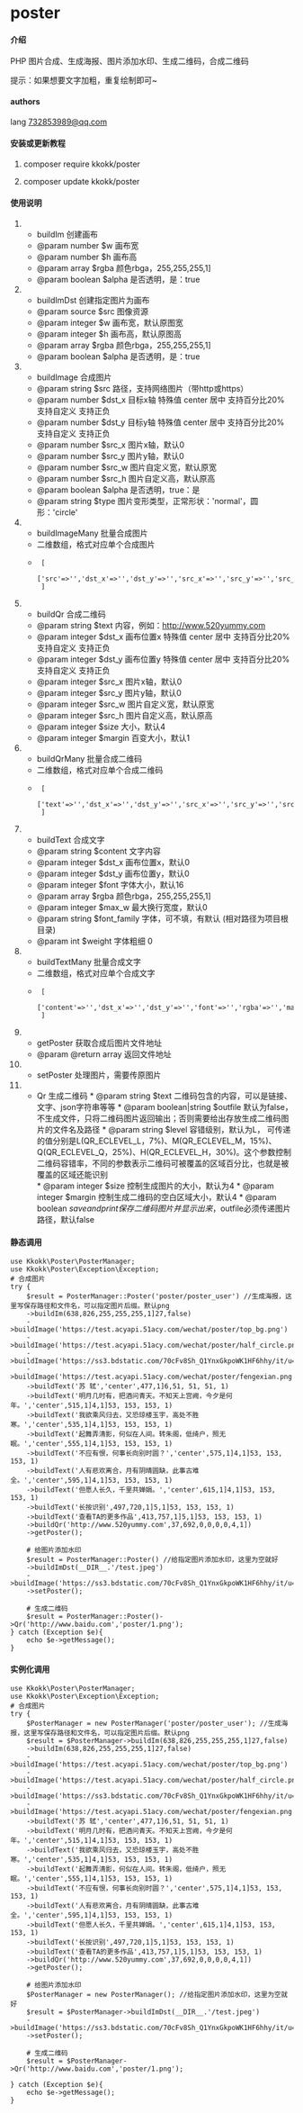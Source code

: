 # poster

#### 介绍
PHP 图片合成、生成海报、图片添加水印、生成二维码，合成二维码

提示：如果想要文字加粗，重复绘制即可~

#### authors
lang
732853989@qq.com

#### 安装或更新教程

1.  composer require kkokk/poster

2.  composer update kkokk/poster

#### 使用说明

1.   * buildIm 创建画布 
	 * @param number                  $w      画布宽  
	 * @param number                  $h      画布高  
	 * @param array                   $rgba   颜色rbga，255,255,255,1]  
	 * @param boolean                 $alpha  是否透明，是：true  
	 
2.   * buildImDst 创建指定图片为画布 
	 * @param source                   $src    图像资源  
	 * @param integer                  $w      画布宽，默认原图宽 
	 * @param integer                  $h      画布高，默认原图高 
	 * @param array                    $rgba   颜色rbga，255,255,255,1] 
	 * @param boolean                  $alpha  是否透明，是：true 

3.   * buildImage 合成图片 
	 * @param string                   $src    路径，支持网络图片（带http或https）  
	 * @param number                   $dst_x  目标x轴 特殊值 center 居中 支持百分比20% 支持自定义  支持正负  
	 * @param number                   $dst_y  目标y轴 特殊值 center 居中 支持百分比20% 支持自定义  支持正负  
	 * @param number                   $src_x  图片x轴，默认0  
	 * @param number                   $src_y  图片y轴，默认0  
	 * @param number                   $src_w  图片自定义宽，默认原宽  
	 * @param number                   $src_h  图片自定义高，默认原高  
	 * @param boolean                  $alpha  是否透明，true：是  
     * @param string                   $type   图片变形类型，正常形状：'normal'，圆形：'circle'   

4.   * buildImageMany 批量合成图片
     * 二维数组，格式对应单个合成图片
     *      [
                ['src'=>'','dst_x'=>'','dst_y'=>'','src_x'=>'','src_y'=>'','src_w'=>'','src_h'=>'','alpha'=>'','type'=>'']
            ]
        
5.   * buildQr 合成二维码
	 * @param string                   $text    内容，例如：http://www.520yummy.com 
	 * @param integer                  $dst_x   画布位置x 特殊值 center 居中 支持百分比20% 支持自定义  支持正负  
	 * @param integer                  $dst_y   画布位置y 特殊值 center 居中 支持百分比20% 支持自定义  支持正负  
	 * @param integer                  $src_x   图片x轴，默认0 
	 * @param integer                  $src_y   图片y轴，默认0 
	 * @param integer                  $src_w   图片自定义宽，默认原宽 
	 * @param integer                  $src_h   图片自定义高，默认原高 
	 * @param integer                  $size    大小，默认4 
	 * @param integer                  $margin  百变大小，默认1 

6.   * buildQrMany 批量合成二维码
	 * 二维数组，格式对应单个合成二维码
	 *      [
	            ['text'=>'','dst_x'=>'','dst_y'=>'','src_x'=>'','src_y'=>'','src_w'=>'','src_h'=>'','size'=>'','margin'=>'']
	        ]

7.   * buildText 合成文字 
	 * @param string                   $content      文字内容
	 * @param integer                  $dst_x        画布位置x，默认0  
	 * @param integer                  $dst_y        画布位置y，默认0 
	 * @param integer                  $font         字体大小，默认16  
	 * @param array                    $rgba         颜色rbga，255,255,255,1]  
	 * @param integer                  $max_w        最大换行宽度，默认0  
	 * @param string                   $font_family  字体，可不填，有默认 (相对路径为项目根目录) 
	 * @param int                      $weight       字体粗细 0

8.   * buildTextMany 批量合成文字 
	 * 二维数组，格式对应单个合成文字
	 *      [   
	            ['content'=>'','dst_x'=>'','dst_y'=>'','font'=>'','rgba'=>'','max_w'=>'','font_family'=>'','weight'=>0]
	        ]

9.   * getPoster 获取合成后图片文件地址
	 * @param @return   array                   返回文件地址 

10.   * setPoster 处理图片，需要传原图片

11.   * Qr 生成二维码
     * @param string                   $text          二维码包含的内容，可以是链接、文字、json字符串等等 
     * @param boolean|string           $outfile       默认为false，不生成文件，只将二维码图片返回输出；否则需要给出存放生成二维码图片的文件名及路径 
     * @param string                   $level         容错级别，默认为L， 可传递的值分别是L(QR_ECLEVEL_L，7%)、M(QR_ECLEVEL_M，15%)、Q(QR_ECLEVEL_Q，25%)、H(QR_ECLEVEL_H，30%)。这个参数控制二维码容错率，不同的参数表示二维码可被覆盖的区域百分比，也就是被覆盖的区域还能识别  
     * @param integer                  $size          控制生成图片的大小，默认为4 
     * @param integer                  $margin        控制生成二维码的空白区域大小，默认4 
     * @param boolean                  $saveandprint  保存二维码图片并显示出来，$outfile必须传递图片路径，默认false 
	 
#### 静态调用
	use Kkokk\Poster\PosterManager;
	use Kkokk\Poster\Exception\Exception;
	# 合成图片
	try {
		$result = PosterManager::Poster('poster/poster_user') //生成海报，这里写保存路径和文件名，可以指定图片后缀。默认png
		->buildIm(638,826,255,255,255,1]27,false)
		->buildImage('https://test.acyapi.51acy.com/wechat/poster/top_bg.png')
		->buildImage('https://test.acyapi.51acy.com/wechat/poster/half_circle.png',254,321)
		->buildImage('https://ss3.bdstatic.com/70cFv8Sh_Q1YnxGkpoWK1HF6hhy/it/u=2854425629,4097927492&fm=26&gp=0.jpg',253,326,0,0,1]31,1]31,false,'circle')
		->buildImage('https://test.acyapi.51acy.com/wechat/poster/fengexian.png',0,655)
		->buildText('苏 轼','center',477,1]6,51, 51, 51, 1)
		->buildText('明月几时有，把酒问青天。不知天上宫阙，今夕是何年。','center',515,1]4,1]53, 153, 153, 1)
		->buildText('我欲乘风归去，又恐琼楼玉宇，高处不胜寒。','center',535,1]4,1]53, 153, 153, 1)
		->buildText('起舞弄清影，何似在人间。转朱阁，低绮户，照无眠。','center',555,1]4,1]53, 153, 153, 1)
		->buildText('不应有恨，何事长向别时圆？','center',575,1]4,1]53, 153, 153, 1)
		->buildText('人有悲欢离合，月有阴晴圆缺，此事古难全。','center',595,1]4,1]53, 153, 153, 1)
		->buildText('但愿人长久，千里共婵娟。','center',615,1]4,1]53, 153, 153, 1)
		->buildText('长按识别',497,720,1]5,1]53, 153, 153, 1)
		->buildText('查看TA的更多作品',413,757,1]5,1]53, 153, 153, 1)
		->buildQr('http://www.520yummy.com',37,692,0,0,0,0,4,1])
		->getPoster();

		# 给图片添加水印
		$result = PosterManager::Poster() //给指定图片添加水印，这里为空就好
		->buildImDst(__DIR__.'/test.jpeg')
		->buildImage('https://ss3.bdstatic.com/70cFv8Sh_Q1YnxGkpoWK1HF6hhy/it/u=2854425629,4097927492&fm=26&gp=0.jpg','-20%','-20%',0,0,0,0,false)
		->setPoster();

		# 生成二维码
		$result = PosterManager::Poster()->Qr('http://www.baidu.com','poster/1.png');
	} catch (Exception $e){
		echo $e->getMessage();
	}
#### 实例化调用
	use Kkokk\Poster\PosterManager;
	use Kkokk\Poster\Exception\Exception;
	# 合成图片
	try {
		$PosterManager = new PosterManager('poster/poster_user'); //生成海报，这里写保存路径和文件名，可以指定图片后缀。默认png
		$result = $PosterManager->buildIm(638,826,255,255,255,1]27,false)
		->buildIm(638,826,255,255,255,1]27,false)
		->buildImage('https://test.acyapi.51acy.com/wechat/poster/top_bg.png')
		->buildImage('https://test.acyapi.51acy.com/wechat/poster/half_circle.png',254,321)
		->buildImage('https://ss3.bdstatic.com/70cFv8Sh_Q1YnxGkpoWK1HF6hhy/it/u=2854425629,4097927492&fm=26&gp=0.jpg',253,326,0,0,1]31,1]31,false,'circle')
		->buildImage('https://test.acyapi.51acy.com/wechat/poster/fengexian.png',0,655)
		->buildText('苏 轼','center',477,1]6,51, 51, 51, 1)
		->buildText('明月几时有，把酒问青天。不知天上宫阙，今夕是何年。','center',515,1]4,1]53, 153, 153, 1)
		->buildText('我欲乘风归去，又恐琼楼玉宇，高处不胜寒。','center',535,1]4,1]53, 153, 153, 1)
		->buildText('起舞弄清影，何似在人间。转朱阁，低绮户，照无眠。','center',555,1]4,1]53, 153, 153, 1)
		->buildText('不应有恨，何事长向别时圆？','center',575,1]4,1]53, 153, 153, 1)
		->buildText('人有悲欢离合，月有阴晴圆缺，此事古难全。','center',595,1]4,1]53, 153, 153, 1)
		->buildText('但愿人长久，千里共婵娟。','center',615,1]4,1]53, 153, 153, 1)
		->buildText('长按识别',497,720,1]5,1]53, 153, 153, 1)
		->buildText('查看TA的更多作品',413,757,1]5,1]53, 153, 153, 1)
		->buildQr('http://www.520yummy.com',37,692,0,0,0,0,4,1])
		->getPoster();

		# 给图片添加水印
		$PosterManager = new PosterManager(); //给指定图片添加水印，这里为空就好
		$result = $PosterManager->buildImDst(__DIR__.'/test.jpeg')
		->buildImage('https://ss3.bdstatic.com/70cFv8Sh_Q1YnxGkpoWK1HF6hhy/it/u=2854425629,4097927492&fm=26&gp=0.jpg','center','-20%',0,0,0,0,true)
		->setPoster();

		# 生成二维码
		$result = $PosterManager->Qr('http://www.baidu.com','poster/1.png');

	} catch (Exception $e){
		echo $e->getMessage();
	}
